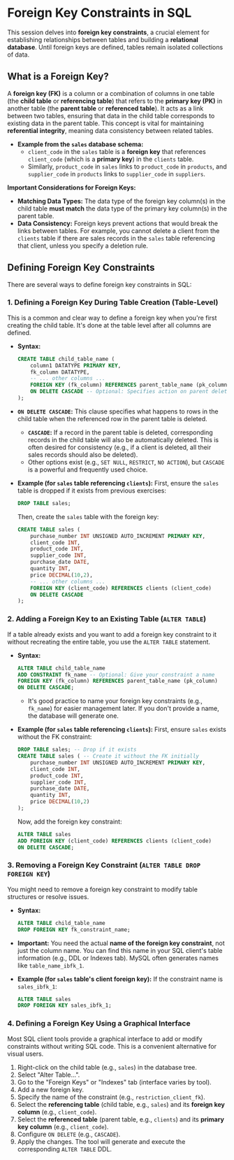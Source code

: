 # Foreign Key Constraints in SQL

This session delves into **foreign key constraints**, a crucial element for establishing relationships between tables and building a **relational database**. Until foreign keys are defined, tables remain isolated collections of data.

## What is a Foreign Key?

A **foreign key (FK)** is a column or a combination of columns in one table (the **child table** or **referencing table**) that refers to the **primary key (PK)** in another table (the **parent table** or **referenced table**). It acts as a link between two tables, ensuring that data in the child table corresponds to existing data in the parent table. This concept is vital for maintaining **referential integrity**, meaning data consistency between related tables.

- **Example from the `sales` database schema:**
  - `client_code` in the `sales` table is a **foreign key** that references `client_code` (which is a **primary key**) in the `clients` table.
  - Similarly, `product_code` in `sales` links to `product_code` in `products`, and `supplier_code` in `products` links to `supplier_code` in `suppliers`.

**Important Considerations for Foreign Keys:**

- **Matching Data Types:** The data type of the foreign key column(s) in the child table **must match** the data type of the primary key column(s) in the parent table.
- **Data Consistency:** Foreign keys prevent actions that would break the links between tables. For example, you cannot delete a client from the `clients` table if there are sales records in the `sales` table referencing that client, unless you specify a deletion rule.

## Defining Foreign Key Constraints

There are several ways to define foreign key constraints in SQL:

### 1. Defining a Foreign Key During Table Creation (Table-Level)

This is a common and clear way to define a foreign key when you're first creating the child table. It's done at the table level after all columns are defined.

- **Syntax:**
  ```sql
  CREATE TABLE child_table_name (
      column1 DATATYPE PRIMARY KEY,
      fk_column DATATYPE,
      -- ... other columns ...
      FOREIGN KEY (fk_column) REFERENCES parent_table_name (pk_column)
      ON DELETE CASCADE -- Optional: Specifies action on parent deletion
  );
  ```
- **`ON DELETE CASCADE`:** This clause specifies what happens to rows in the child table when the referenced row in the parent table is deleted.

  - **`CASCADE`:** If a record in the parent table is deleted, corresponding records in the child table will also be automatically deleted. This is often desired for consistency (e.g., if a client is deleted, all their sales records should also be deleted).
  - Other options exist (e.g., `SET NULL`, `RESTRICT`, `NO ACTION`), but `CASCADE` is a powerful and frequently used choice.

- **Example (for `sales` table referencing `clients`):**
  First, ensure the `sales` table is dropped if it exists from previous exercises:
  ```sql
  DROP TABLE sales;
  ```
  Then, create the `sales` table with the foreign key:
  ```sql
  CREATE TABLE sales (
      purchase_number INT UNSIGNED AUTO_INCREMENT PRIMARY KEY,
      client_code INT,
      product_code INT,
      supplier_code INT,
      purchase_date DATE,
      quantity INT,
      price DECIMAL(10,2),
      -- ... other columns ...
      FOREIGN KEY (client_code) REFERENCES clients (client_code)
      ON DELETE CASCADE
  );
  ```

### 2. Adding a Foreign Key to an Existing Table (`ALTER TABLE`)

If a table already exists and you want to add a foreign key constraint to it without recreating the entire table, you use the `ALTER TABLE` statement.

- **Syntax:**

  ```sql
  ALTER TABLE child_table_name
  ADD CONSTRAINT fk_name -- Optional: Give your constraint a name
  FOREIGN KEY (fk_column) REFERENCES parent_table_name (pk_column)
  ON DELETE CASCADE;
  ```

  - It's good practice to name your foreign key constraints (e.g., `fk_name`) for easier management later. If you don't provide a name, the database will generate one.

- **Example (for `sales` table referencing `clients`):**
  First, ensure `sales` exists without the FK constraint:
  ```sql
  DROP TABLE sales; -- Drop if it exists
  CREATE TABLE sales ( -- Create it without the FK initially
      purchase_number INT UNSIGNED AUTO_INCREMENT PRIMARY KEY,
      client_code INT,
      product_code INT,
      supplier_code INT,
      purchase_date DATE,
      quantity INT,
      price DECIMAL(10,2)
  );
  ```
  Now, add the foreign key constraint:
  ```sql
  ALTER TABLE sales
  ADD FOREIGN KEY (client_code) REFERENCES clients (client_code)
  ON DELETE CASCADE;
  ```

### 3. Removing a Foreign Key Constraint (`ALTER TABLE DROP FOREIGN KEY`)

You might need to remove a foreign key constraint to modify table structures or resolve issues.

- **Syntax:**
  ```sql
  ALTER TABLE child_table_name
  DROP FOREIGN KEY fk_constraint_name;
  ```
- **Important:** You need the actual **name of the foreign key constraint**, not just the column name. You can find this name in your SQL client's table information (e.g., DDL or Indexes tab). MySQL often generates names like `table_name_ibfk_1`.

- **Example (for `sales` table's client foreign key):**
  If the constraint name is `sales_ibfk_1`:
  ```sql
  ALTER TABLE sales
  DROP FOREIGN KEY sales_ibfk_1;
  ```

### 4. Defining a Foreign Key Using a Graphical Interface

Most SQL client tools provide a graphical interface to add or modify constraints without writing SQL code. This is a convenient alternative for visual users.

1.  Right-click on the child table (e.g., `sales`) in the database tree.
2.  Select "Alter Table...".
3.  Go to the "Foreign Keys" or "Indexes" tab (interface varies by tool).
4.  Add a new foreign key.
5.  Specify the name of the constraint (e.g., `restriction_client_fk`).
6.  Select the **referencing table** (child table, e.g., `sales`) and its **foreign key column** (e.g., `client_code`).
7.  Select the **referenced table** (parent table, e.g., `clients`) and its **primary key column** (e.g., `client_code`).
8.  Configure `ON DELETE` (e.g., `CASCADE`).
9.  Apply the changes. The tool will generate and execute the corresponding `ALTER TABLE` DDL.
